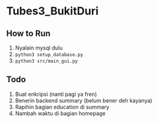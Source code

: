 # Tubes3_BukitDuri
## How to Run
1. Nyalain mysql dulu
2. `python3 setup_database.py`
3. `python3 src/main_gui.py`

## Todo
1. Buat enkripsi (nanti pagi ya fren)
2. Benerin backend summary (belum bener deh  kayanya)
3. Rapihin bagian education di summary
4. Nambah waktu di bagian homepage